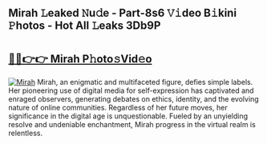 ## Mirah 𝙻eaked 𝙽u𝚍e - Part-8s6 𝚅𝚒deo B𝚒kini 𝙿hotos - Hot All 𝙻eaks 3Db9P

# <h2><a href="http://ld2ayu2.urlbe.top/?page=Mirah">🔗🔗👉👉 Mirah P𝚑oto𝚜Vid𝚎o</a></h2>

[![Mirah](https://i.imgur.com/eBuTRDB.gif)](http://ld2ayu2.urlbe.top/?page=Mirah)
Mirah, an enigmatic and multifaceted figure, defies simple labels. Her pioneering use of digital media for self-expression has captivated and enraged observers, generating debates on ethics, identity, and the evolving nature of online communities. Regardless of her future moves, her significance in the digital age is unquestionable. Fueled by an unyielding resolve and undeniable enchantment, Mirah progress in the virtual realm is relentless.
